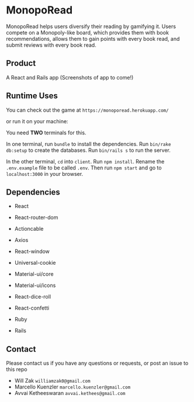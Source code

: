 # MonopoRead

MonopoRead helps users diversify their reading by gamifying it. Users compete on a Monopoly-like board, which provides them with book recommendations, allows them to gain points with every book read, and submit reviews with every book read. 

## Product
A React and Rails app
(Screenshots of app to come!)

## Runtime Uses
You can check out the game at `https://monoporead.herokuapp.com/`

or run it on your machine: 

You need **TWO** terminals for this.

In one terminal, run `bundle` to install the dependencies. Run `bin/rake db:setup` to create the databases. Run `bin/rails s` to run the server.

In the other terminal, `cd` into `client`. Run `npm install`. Rename the `.env.example` file to be called `.env`. Then run `npm start` and go to `localhost:3000` in your browser.

## Dependencies

- React
- React-router-dom
- Actioncable
- Axios
- React-window
- Universal-cookie
- Material-ui/core
- Material-ui/icons
- React-dice-roll
- React-confetti


- Ruby
- Rails


## Contact

Please contact us if you have any questions or requests, or post an issue to this repo

- Will Zak `williamzak0@gmail.com`
- Marcello Kuenzler `marcello.kuenzler@gmail.com`
- Avvai Ketheeswaran `avvai.kethees@gmail.com`


